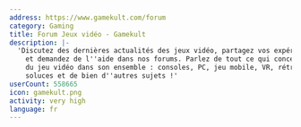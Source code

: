 ```yaml
---
address: https://www.gamekult.com/forum
category: Gaming
title: Forum Jeux vidéo - Gamekult
description: |-
  'Discutez des dernières actualités des jeux vidéo, partagez vos expériences de jeu
    et demandez de l''aide dans nos forums. Parlez de tout ce qui concerne l''univers
    du jeu vidéo dans son ensemble : consoles, PC, jeu mobile, VR, rétrogaming, tips,
    soluces et de bien d''autres sujets !'
userCount: 558665
icon: gamekult.png
activity: very high
language: fr
---
```

